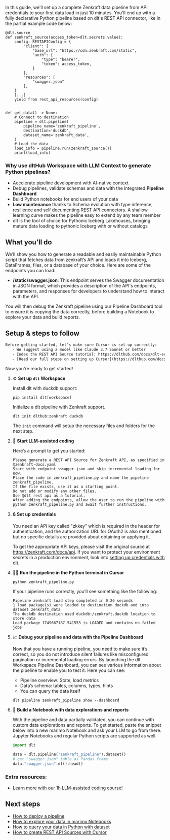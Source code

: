 In this guide, we'll set up a complete Zenkraft data pipeline from API credentials to your first data load in just 10 minutes. You'll end up with a fully declarative Python pipeline based on dlt's REST API connector, like in the partial example code below:

```python-outcome
@dlt.source
def zenkraft_source(access_token=dlt.secrets.value):
    config: RESTAPIConfig = {
        "client": {
            "base_url": "https://cdn.zenkraft.com/static",
            "auth": {
                "type": "bearer",
                "token": access_token,
            }
        },
        "resources": [
            "swagger.json"
        ],
    }
    [...]
    yield from rest_api_resources(config)


def get_data() -> None:
    # Connect to destination
    pipeline = dlt.pipeline(
        pipeline_name='zenkraft_pipeline',
        destination='duckdb',
        dataset_name='zenkraft_data', 
    )
    # Load the data
    load_info = pipeline.run(zenkraft_source())
    print(load_info) 
```

### Why use dltHub Workspace with LLM Context to generate Python pipelines?

- Accelerate pipeline development with AI-native context
- Debug pipelines, validate schemas and data with the integrated **Pipeline Dashboard**
- Build Python notebooks for end users of your data
- **Low maintenance** thanks to Schema evolution with type inference, resilience and self documenting REST API connectors. A shallow learning curve makes the pipeline easy to extend by any team member
- dlt is the tool of choice for Pythonic Iceberg Lakehouses, bringing mature data loading to pythonic Iceberg with or without catalogs

## What you’ll do

We’ll show you how to generate a readable and easily maintainable Python script that fetches data from zenkraft’s API and loads it into Iceberg, DataFrames, files, or a database of your choice. Here are some of the endpoints you can load:

- **/static/swagger.json**: This endpoint serves the Swagger documentation in JSON format, which provides a description of the API's endpoints, parameters, and responses for developers to understand how to interact with the API.

You will then debug the Zenkraft pipeline using our Pipeline Dashboard tool to ensure it is copying the data correctly, before building a Notebook to explore your data and build reports.

## Setup & steps to follow

```default
Before getting started, let's make sure Cursor is set up correctly:
   - We suggest using a model like Claude 3.7 Sonnet or better
   - Index the REST API Source tutorial: https://dlthub.com/docs/dlt-ecosystem/verified-sources/rest_api/ and add it to context as **@dlt rest api**
   - [Read our full steps on setting up Cursor](https://dlthub.com/docs/dlt-ecosystem/llm-tooling/cursor-restapi#23-configuring-cursor-with-documentation)
```

Now you're ready to get started!

1. ⚙️ **Set up `dlt` Workspace**
    
    Install dlt with duckdb support:
    ```shell
    pip install dlt[workspace]
    ```

    Initialize a dlt pipeline with Zenkraft support.
    ```shell
    dlt init dlthub:zenkraft duckdb
    ```

    The `init` command will setup the necessary files and folders for the next step.
    
2. 🤠 **Start LLM-assisted coding**
    
    Here’s a prompt to get you started:
    
    ```prompt
    Please generate a REST API Source for Zenkraft API, as specified in @zenkraft-docs.yaml 
    Start with endpoint swagger.json and skip incremental loading for now. 
    Place the code in zenkraft_pipeline.py and name the pipeline zenkraft_pipeline. 
    If the file exists, use it as a starting point. 
    Do not add or modify any other files. 
    Use @dlt rest api as a tutorial. 
    After adding the endpoints, allow the user to run the pipeline with python zenkraft_pipeline.py and await further instructions.
    ```

    
3. 🔒 **Set up credentials** 
    
    You need an API key called "zkkey" which is required in the header for authentication, and the authorization URL for OAuth2 is also mentioned but no specific details are provided about obtaining or applying it.
    
    To get the appropriate API keys, please visit the original source at https://zenkraft.com/docs/api.
    If you want to protect your environment secrets in a production environment, look into [setting up credentials with dlt](https://dlthub.com/docs/walkthroughs/add_credentials).
    
4. 🏃‍♀️ **Run the pipeline in the Python terminal in Cursor**
    
    ```shell
    python zenkraft_pipeline.py
    ```
    
    If your pipeline runs correctly, you’ll see something like the following:
    
    ```shell
    Pipeline zenkraft load step completed in 0.26 seconds
    1 load package(s) were loaded to destination duckdb and into dataset zenkraft_data
    The duckdb destination used duckdb:/zenkraft.duckdb location to store data
    Load package 1749667187.541553 is LOADED and contains no failed jobs
    ```
    
5. 📈 **Debug your pipeline and data with the Pipeline Dashboard**

    Now that you have a running pipeline, you need to make sure it’s correct, so you do not introduce silent failures like misconfigured pagination or incremental loading errors. By launching the dlt Workspace Pipeline Dashboard, you can see various information about the pipeline to enable you to test it. Here you can see:
    - Pipeline overview: State, load metrics
    - Data’s schema: tables, columns, types, hints
    - You can query the data itself
    
    ```shell
    dlt pipeline zenkraft_pipeline show --dashboard
    ```
    
6. 🐍 **Build a Notebook with data explorations and reports**

    With the pipeline and data partially validated, you can continue with custom data explorations and reports. To get started, paste the snippet below into a new marimo Notebook and ask your LLM to go from there. Jupyter Notebooks and regular Python scripts are supported as well.

    
    ```python
    import dlt

   data = dlt.pipeline("zenkraft_pipeline").dataset()
   # get "swagger.json" table as Pandas frame
   data."swagger.json".df().head()
    ```

### Extra resources:

- [Learn more with our 1h LLM-assisted coding course!](https://www.youtube.com/watch?v=GGid70rnJuM)

## Next steps

- [How to deploy a pipeline](https://dlthub.com/docs/walkthroughs/deploy-a-pipeline)
- [How to explore your data in marimo Notebooks](https://dlthub.com/docs/general-usage/dataset-access/marimo)
- [How to query your data in Python with dataset](https://dlthub.com/docs/general-usage/dataset-access/dataset)
- [How to create REST API Sources with Cursor](https://dlthub.com/docs/dlt-ecosystem/llm-tooling/cursor-restapi)